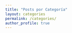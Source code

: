 ```yaml
---
title: "Posts por Categoría"
layout: categories
permalink: /categories/
author_profile: true
---
```

